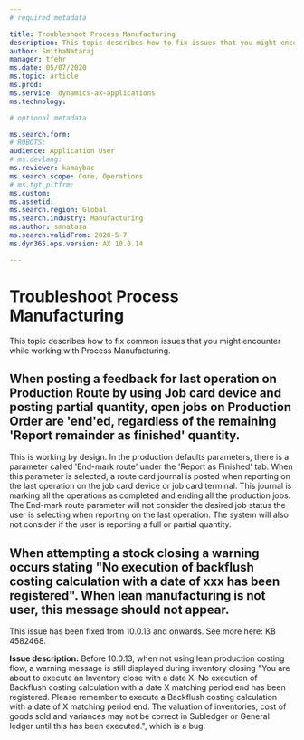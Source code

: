```yaml
---
# required metadata

title: Troubleshoot Process Manufacturing
description: This topic describes how to fix issues that you might encounter while working with Process Manufacturing.
author: SmithaNataraj
manager: tfehr
ms.date: 05/07/2020
ms.topic: article
ms.prod: 
ms.service: dynamics-ax-applications
ms.technology: 

# optional metadata

ms.search.form: 
# ROBOTS: 
audience: Application User
# ms.devlang: 
ms.reviewer: kamaybac
ms.search.scope: Core, Operations
# ms.tgt_pltfrm: 
ms.custom: 
ms.assetid: 
ms.search.region: Global
ms.search.industry: Manufacturing
ms.author: smnatara
ms.search.validFrom: 2020-5-7
ms.dyn365.ops.version: AX 10.0.14

---
```

# Troubleshoot Process Manufacturing

This topic describes how to fix common issues that you might encounter while working with Process Manufacturing.

## When posting a feedback for last operation on Production Route by using Job card device and posting partial quantity, open jobs on Production Order are 'end'ed, regardless of the remaining 'Report remainder as finished' quantity.
This is working by design. In the production defaults parameters, there is a parameter called 'End-mark route' under the 'Report as Finished' tab. When this parameter is selected, a route card journal is posted when reporting on the last operation on the job card device or job card terminal. This journal is marking all the operations as completed and ending all the production jobs. The End-mark route parameter will not consider the desired job status the user is selecting when reporting on the last operation. The system will also not consider if the user is reporting a full or partial quantity.

## When attempting a stock closing a warning occurs stating "No execution of backflush costing calculation with a date of xxx has been registered". When lean manufacturing is not user, this message should not appear.
This issue has been fixed from 10.0.13 and onwards. See more here: KB 4582468.

**Issue description:**
Before 10.0.13, when not using lean production costing flow, a warning message is still displayed during inventory closing "You are about to execute an Inventory close with a date X. No execution of Backflush costing calculation with a date X matching period end has been registered. Please remember to execute a Backflush costing calculation with a date of X matching period end. The valuation of inventories, cost of goods sold and variances may not be correct in Subledger or General ledger until this has been executed.", which is a bug.

